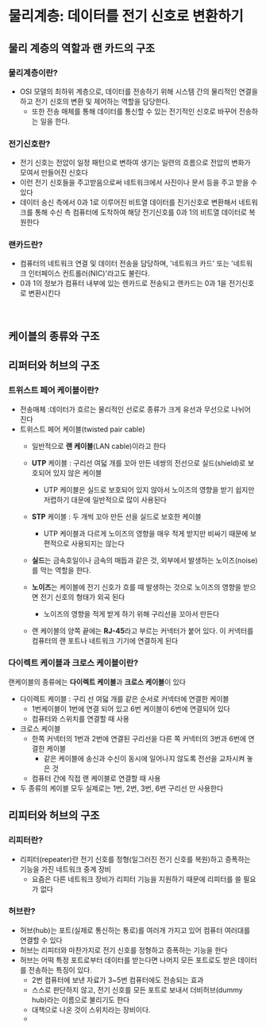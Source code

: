 # 물리계층: 데이터를 전기 신호로 변환하기



## 물리 계층의 역할과 랜 카드의 구조



### 물리계층이란?

- OSI 모델의 최하위 계층으로, 데이터를 전송하기 위해 시스템 간의 물리적인 연결을 하고 전기 신호의 변환 및 제어하는 역할을 담당한다. 
  - 또한 전송 매체를 통해 데이터를 통신할 수 있는 전기적인 신호로 바꾸어 전송하는 일을 한다.

### 전기신호란?

-  전기 신호는 전압이 일정 패턴으로 변하여 생기는 일련의 흐름으로 전압의 변화가 모여서 만들어진 신호다
- 이런 전기 신호들을 주고받음으로써 네트워크에서 사진이나 문서 등을 주고 받을 수 있다
- 데이터 송신 측에서 0과 1로 이루어진 비트열 데이터를 진기신호로 변환해서 네트워크를 통해 수신 측 컴퓨터에 도착하여 해당 전기신호를 0과 1의 비트열 데이터로 복원한다

### 랜카드란?

- 컴퓨터의 네트워크 연결 및 데이터 전송을 담당하며, '네트워크 카드' 또는 '네트워크 인터페이스 컨트롤러(NIC)'라고도 불린다.
- 0과 1의 정보가 컴퓨터 내부에 있는 렌카드로 전송되고 랜카드는 0과 1을 전기신호로 변환시킨다

​	

## 케이블의 종류와 구조



## 리퍼터와 허브의 구조

### 트위스트 페어 케이블이란?

- 전송매체 :데이터가 흐르는 물리적인 선로로 종류가 크게 유선과 무선으로 나뉘어 진다
- 트위스트 페어 케이블(twisted pair cable)
  - 일반적으로 **랜 케이블**(LAN cable)이라고 한다
  
  - **UTP** 케이블 : 구리선 여덟 개를 꼬아 만든 네쌍의 전선으로 실드(shield)로 보호되어 있지 않은 케이블
    
    - UTP 케이블은 실드로 보호되어 있지 않아서 노이즈의 영향을 받기 쉽지만 저렵하기 대문에 일반적으로 많이 사용된다
    
  - **STP** 케이블 : 두 개씩 꼬아 만든 선을 실드로 보호한 케이블
    
    - UTP 케이블과 다르게 노이즈의 영향을 매우 적게 받지만 비싸기 때문에 보편적으로 사용되지는 않는다
    
  - **실드**는 금속호일이나 금속의 매듭과 같은 것, 외부에서 발생하는 노이즈(noise)를 막는 역할을 한다.
  
  - **노이즈**는 케이블에 전기 신호가 흐를 때 발생하는 것으로 노이즈의 영향을 받으면 전기 신호의 형태가 외곡 된다
    
    - 노이즈의 영향을 적게 받게 하기 위해 구리선을 꼬아서 만든다
    
  - 랜 케이블의 양쪽 끝에는 **RJ-45**라고 부르는 커넥터가 붙어 있다. 이 커넥터를 컴퓨터의 랜 포트나 네트워크 기기에 연결하게 된다
  
    

### 다이렉트 케이블과 크로스 케이블이란?

 랜케이블의 종류에는 **다이렉트 케이블**과 **크로스 케이블**이 있다

- 다이렉트 케이블 : 구리 선 여덟 개를 같은 순서로 커넥터에 연결한 케이블
  - 1번케이블이 1번에 연결 되어 있고 6번 케이블이 6번에 연결되어 있다
  - 컴퓨터와 스위치를 연결할 때 사용
- 크로스 케이블
  - 한쪽 커넥터의 1번과 2번에 연결된 구리선을 다른 쪽 커넥터의 3번과 6번에 연결한 케이블
    - 같은 케이블에 송신과 수신이 동시에 일어나지 않도록 전선을 교차시켜 놓은 것
  - 컴퓨터 간에 직접 랜 케이블로 연결할 때 사용
- 두 종류의 케이블 모두 실제로는 1번, 2번, 3번, 6번 구리선 만 사용한다



## 리피터와 허브의 구조

### 리피터란?

- 리피터(repeater)란 전기 신호를 정형(일그러진 전기 신호를 복원)하고 증폭하는 기능을 가진 네트워크 중계 장비
  - 요즘은 다른 네트워크 장비가 리피터 기능을 지원하기 때문에 리피터를 쓸 필요가 없다

### 허브란?

- 허브(hub)는 포트(실제로 통신하는 통로)를 여러개 가지고 있어 컴퓨터 여러대를 연결할 수 있다
- 허브는 리피터와 마찬가지로 전기 신호를 정형하고 증폭하는 기능을 한다
- 허브는 어떡 특정 포트로부터 데이터를 받는다면 나머지 모든 포트로도 받은 데이터를 전송하는 특징이 있다. 
  - 2번 컴퓨터에 보낸 자료가 3~5번 컴퓨터에도 전송되는 효과
  - 스스로 판단하지 않고, 전기 신호를 모든 포트로 보내서 더비허브(dummy hub)라는 이름으로 불리기도 한다
  - 대책으로 나온 것이 스위치라는 장비이다.
  - 



